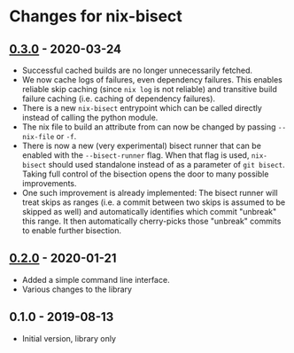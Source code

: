 # Changes for nix-bisect

## [0.3.0] - 2020-03-24

- Successful cached builds are no longer unnecessarily fetched.
- We now cache logs of failures, even dependency failures. This enables
  reliable skip caching (since `nix log` is not reliable) and transitive build
  failure caching (i.e. caching of dependency failures).
- There is a new `nix-bisect` entrypoint which can be called directly instead
  of calling the python module.
- The nix file to build an attribute from can now be changed by passing
  `--nix-file` or `-f`.
- There is now a new (very experimental) bisect runner that can be enabled with
  the `--bisect-runner` flag. When that flag is used, `nix-bisect` should used
  standalone instead of as a parameter of `git bisect`. Taking full control of
  the bisection opens the door to many possible improvements.
- One such improvement is already implemented: The bisect runner will
  treat skips as ranges (i.e. a commit between two skips is assumed to be
  skipped as well) and automatically identifies which commit "unbreak" this
  range. It then automatically cherry-picks those "unbreak" commits to enable
  further bisection.

## [0.2.0] - 2020-01-21

- Added a simple command line interface.
- Various changes to the library

## 0.1.0 - 2019-08-13

- Initial version, library only

[unreleased]: https://github.com/timokau/nix-bisect/compare/v0.3.0...HEAD
[0.3.0]: https://github.com/timokau/nix-bisect/compare/v0.2.0...v0.3.0
[0.2.0]: https://github.com/timokau/nix-bisect/compare/v0.1.0...v0.2.0
